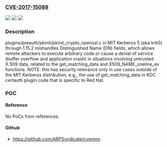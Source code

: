 ### [CVE-2017-15088](https://cve.mitre.org/cgi-bin/cvename.cgi?name=CVE-2017-15088)
![](https://img.shields.io/static/v1?label=Product&message=krb5%201.5&color=blue)
![](https://img.shields.io/static/v1?label=Version&message=n%2Fa&color=blue)
![](https://img.shields.io/static/v1?label=Vulnerability&message=CWE-121&color=brighgreen)

### Description

plugins/preauth/pkinit/pkinit_crypto_openssl.c in MIT Kerberos 5 (aka krb5) through 1.15.2 mishandles Distinguished Name (DN) fields, which allows remote attackers to execute arbitrary code or cause a denial of service (buffer overflow and application crash) in situations involving untrusted X.509 data, related to the get_matching_data and X509_NAME_oneline_ex functions. NOTE: this has security relevance only in use cases outside of the MIT Kerberos distribution, e.g., the use of get_matching_data in KDC certauth plugin code that is specific to Red Hat.

### POC

#### Reference
No PoCs from references.

#### Github
- https://github.com/ARPSyndicate/cvemon

